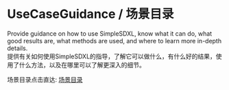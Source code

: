 # UseCaseGuidance / 场景目录
Provide guidance on how to use SimpleSDXL, know what it can do, what good results are, what methods are used, and where to learn more in-depth details.
<br>提供有关如何使用SimpleSDXL的指导，了解它可以做什么，有什么好的结果，使用了什么方法，以及在哪里可以了解更深入的细节。

场景目录点击直达: [场景目录](https://github.com/metercai/UseCaseGuidance/blob/main/UseCaseGuidanceForSimpleSDXL.md)
